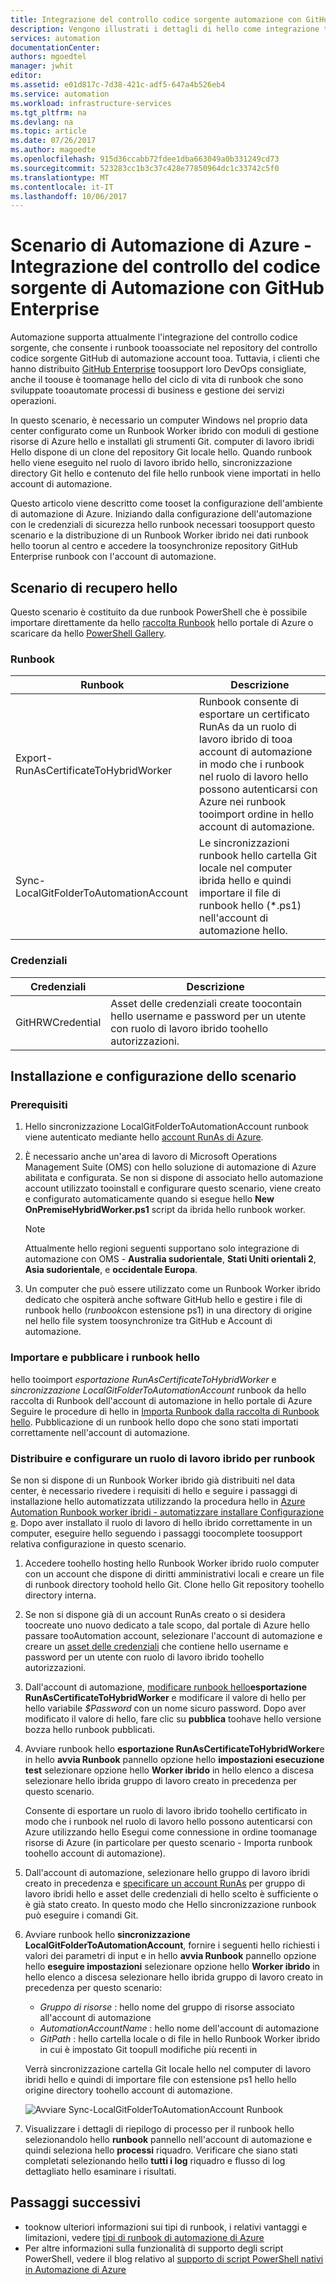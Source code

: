 ```yaml
---
title: Integrazione del controllo codice sorgente automazione con GitHub Enterprise aaaAzure | Documenti Microsoft
description: Vengono illustrati i dettagli di hello come integrazione tooconfigure con GitHub Enterprise per controllo del codice sorgente dei runbook di automazione.
services: automation
documentationCenter: 
authors: mgoedtel
manager: jwhit
editor: 
ms.assetid: e01d817c-7d38-421c-adf5-647a4b526eb4
ms.service: automation
ms.workload: infrastructure-services
ms.tgt_pltfrm: na
ms.devlang: na
ms.topic: article
ms.date: 07/26/2017
ms.author: magoedte
ms.openlocfilehash: 915d36ccabb72fdee1dba663049a0b331249cd73
ms.sourcegitcommit: 523283cc1b3c37c428e77850964dc1c33742c5f0
ms.translationtype: MT
ms.contentlocale: it-IT
ms.lasthandoff: 10/06/2017
---
```

# <a name="azure-automation-scenario---automation-source-control-integration-with-github-enterprise"></a>Scenario di Automazione di Azure - Integrazione del controllo del codice sorgente di Automazione con GitHub Enterprise

Automazione supporta attualmente l'integrazione del controllo codice sorgente, che consente i runbook tooassociate nel repository del controllo codice sorgente GitHub di automazione account tooa.  Tuttavia, i clienti che hanno distribuito [GitHub Enterprise](https://enterprise.github.com/home) toosupport loro DevOps consigliate, anche il toouse è toomanage hello del ciclo di vita di runbook che sono sviluppate tooautomate processi di business e gestione dei servizi operazioni.  

In questo scenario, è necessario un computer Windows nel proprio data center configurato come un Runbook Worker ibrido con moduli di gestione risorse di Azure hello e installati gli strumenti Git.  computer di lavoro ibridi Hello dispone di un clone del repository Git locale hello.  Quando runbook hello viene eseguito nel ruolo di lavoro ibrido hello, sincronizzazione directory Git hello e contenuto del file hello runbook viene importati in hello account di automazione.

Questo articolo viene descritto come tooset la configurazione dell'ambiente di automazione di Azure. Iniziando dalla configurazione dell'automazione con le credenziali di sicurezza hello runbook necessari toosupport questo scenario e la distribuzione di un Runbook Worker ibrido nei dati runbook hello toorun al centro e accedere la toosynchronize repository GitHub Enterprise runbook con l'account di automazione.  


## <a name="getting-hello-scenario"></a>Scenario di recupero hello

Questo scenario è costituito da due runbook PowerShell che è possibile importare direttamente da hello [raccolta Runbook](automation-runbook-gallery.md) hello portale di Azure o scaricare da hello [PowerShell Gallery](https://www.powershellgallery.com).

### <a name="runbooks"></a>Runbook

Runbook | Descrizione| 
--------|------------|
Export-RunAsCertificateToHybridWorker | Runbook consente di esportare un certificato RunAs da un ruolo di lavoro ibrido di tooa account di automazione in modo che i runbook nel ruolo di lavoro hello possono autenticarsi con Azure nei runbook tooimport ordine in hello account di automazione.| 
Sync-LocalGitFolderToAutomationAccount | Le sincronizzazioni runbook hello cartella Git locale nel computer ibrida hello e quindi importare il file di runbook hello (*.ps1) nell'account di automazione hello.|

### <a name="credentials"></a>Credenziali

Credenziali | Descrizione|
-----------|------------|
GitHRWCredential | Asset delle credenziali create toocontain hello username e password per un utente con ruolo di lavoro ibrido toohello autorizzazioni.|

## <a name="installing-and-configuring-this-scenario"></a>Installazione e configurazione dello scenario

### <a name="prerequisites"></a>Prerequisiti

1. Hello sincronizzazione LocalGitFolderToAutomationAccount runbook viene autenticato mediante hello [account RunAs di Azure](automation-sec-configure-azure-runas-account.md). 

2. È necessario anche un'area di lavoro di Microsoft Operations Management Suite (OMS) con hello soluzione di automazione di Azure abilitata e configurata.  Se non si dispone di associato hello automazione account utilizzato tooinstall e configurare questo scenario, viene creato e configurato automaticamente quando si esegue hello **New OnPremiseHybridWorker.ps1** script da ibrida hello runbook worker.        

    > [!NOTE]
    > Attualmente hello regioni seguenti supportano solo integrazione di automazione con OMS - **Australia sudorientale**, **Stati Uniti orientali 2**, **Asia sudorientale**, e **occidentale Europa**. 

3. Un computer che può essere utilizzato come un Runbook Worker ibrido dedicato che ospiterà anche software GitHub hello e gestire i file di runbook hello (*runbook*con estensione ps1) in una directory di origine nel hello file system toosynchronize tra GitHub e Account di automazione.

### <a name="import-and-publish-hello-runbooks"></a>Importare e pubblicare i runbook hello

hello tooimport *esportazione RunAsCertificateToHybridWorker* e *sincronizzazione LocalGitFolderToAutomationAccount* runbook da hello raccolta di Runbook dell'account di automazione in hello portale di Azure Seguire le procedure di hello in [Importa Runbook dalla raccolta di Runbook hello](automation-runbook-gallery.md#to-import-a-runbook-from-the-runbook-gallery-with-the-azure-portal). Pubblicazione di un runbook hello dopo che sono stati importati correttamente nell'account di automazione.

### <a name="deploy-and-configure-hybrid-runbook-worker"></a>Distribuire e configurare un ruolo di lavoro ibrido per runbook

Se non si dispone di un Runbook Worker ibrido già distribuiti nel data center, è necessario rivedere i requisiti di hello e seguire i passaggi di installazione hello automatizzata utilizzando la procedura hello in [Azure Automation Runbook worker ibridi - automatizzare installare Configurazione e](automation-hybrid-runbook-worker.md#automated-deployment).  Dopo aver installato il ruolo di lavoro di hello ibrido correttamente in un computer, eseguire hello seguendo i passaggi toocomplete toosupport relativa configurazione in questo scenario.

1. Accedere toohello hosting hello Runbook Worker ibrido ruolo computer con un account che dispone di diritti amministrativi locali e creare un file di runbook directory toohold hello Git.  Clone hello Git repository toohello directory interna.
2. Se non si dispone già di un account RunAs creato o si desidera toocreate uno nuovo dedicato a tale scopo, dal portale di Azure hello passare tooAutomation account, selezionare l'account di automazione e creare un [asset delle credenziali](automation-credentials.md) che contiene hello username e password per un utente con ruolo di lavoro ibrido toohello autorizzazioni.  
3. Dall'account di automazione, [modificare runbook hello](automation-edit-textual-runbook.md)**esportazione RunAsCertificateToHybridWorker** e modificare il valore di hello per hello variabile *$Password* con un nome sicuro password.    Dopo aver modificato il valore di hello, fare clic su **pubblica** toohave hello versione bozza hello runbook pubblicati. 
5. Avviare runbook hello **esportazione RunAsCertificateToHybridWorker**e in hello **avvia Runbook** pannello opzione hello **impostazioni esecuzione test** selezionare opzione hello **Worker ibrido** in hello elenco a discesa selezionare hello ibrida gruppo di lavoro creato in precedenza per questo scenario.  

    Consente di esportare un ruolo di lavoro ibrido toohello certificato in modo che i runbook nel ruolo di lavoro hello possono autenticarsi con Azure utilizzando hello Esegui come connessione in ordine toomanage risorse di Azure (in particolare per questo scenario - Importa runbook toohello account di automazione).

4. Dall'account di automazione, selezionare hello gruppo di lavoro ibridi creato in precedenza e [specificare un account RunAs](automation-hrw-run-runbooks.md#runas-account) per gruppo di lavoro ibridi hello e asset delle credenziali di hello scelto è sufficiente o è già stato creato.  In questo modo che Hello sincronizzazione runbook può eseguire i comandi Git. 
5. Avviare runbook hello **sincronizzazione LocalGitFolderToAutomationAccount**, fornire i seguenti hello richiesti i valori dei parametri di input e in hello **avvia Runbook** pannello opzione hello **eseguire impostazioni** selezionare opzione hello **Worker ibrido** in hello elenco a discesa selezionare hello ibrida gruppo di lavoro creato in precedenza per questo scenario:
    * *Gruppo di risorse* : hello nome del gruppo di risorse associato all'account di automazione
    * *AutomationAccountName* : hello nome dell'account di automazione
    * *GitPath* : hello cartella locale o di file in hello Runbook Worker ibrido in cui è impostato Git toopull modifiche più recenti in

    Verrà sincronizzazione cartella Git locale hello nel computer di lavoro ibridi hello e quindi di importare file con estensione ps1 hello hello origine directory toohello account di automazione.

    ![Avviare Sync-LocalGitFolderToAutomationAccount Runbook](media/automation-scenario-source-control-integration-with-github-ent/start-runbook-synclocalgitfoldertoautoacct.png)<br>

7. Visualizzare i dettagli di riepilogo di processo per il runbook hello selezionandolo hello **runbook** pannello nell'account di automazione e quindi seleziona hello **processi** riquadro.  Verificare che siano stati completati selezionando hello **tutti i log** riquadro e flusso di log dettagliato hello esaminare i risultati.  

## <a name="next-steps"></a>Passaggi successivi

-  tooknow ulteriori informazioni sui tipi di runbook, i relativi vantaggi e limitazioni, vedere [tipi di runbook di automazione di Azure](automation-runbook-types.md)
-  Per altre informazioni sulla funzionalità di supporto degli script PowerShell, vedere il blog relativo al [supporto di script PowerShell nativi in Automazione di Azure](https://azure.microsoft.com/blog/announcing-powershell-script-support-azure-automation-2/)
